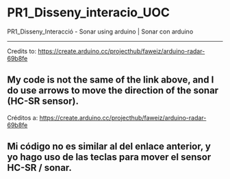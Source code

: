 # PR1_Disseny_interacio_UOC
PR1_Disseny_Interacció - Sonar using arduino | Sonar con arduino

-----------------------------------------------------------------------------------------------------------------------------------------
Credits to:
https://create.arduino.cc/projecthub/faweiz/arduino-radar-69b8fe

<b>My code is not the same of the link</b> above, and <b>I do use arrows to move</b> the direction of <b>the sonar (HC-SR sensor)</b>.
-----------------------------------------------------------------------------------------------------------------------------------------
Créditos a:
https://create.arduino.cc/projecthub/faweiz/arduino-radar-69b8fe

<b>Mi código no es similar</b> al del enlace anterior, y yo <b>hago uso de las teclas</b> para mover el sensor HC-SR / sonar.
-----------------------------------------------------------------------------------------------------------------------------------------
